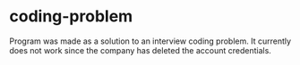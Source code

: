 # coding-problem
Program was made as a solution to an interview coding problem. It currently does not work since the company has deleted the account credentials. 
